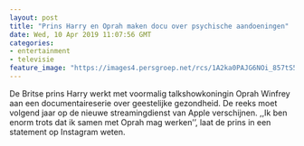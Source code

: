 ```yaml
---
layout: post
title: "Prins Harry en Oprah maken docu over psychische aandoeningen"
date: Wed, 10 Apr 2019 11:07:56 GMT
categories: 
- entertainment 
- televisie 
feature_image: "https://images4.persgroep.net/rcs/1A2ka0PAJG6NOi_857tS5ozqNdU/diocontent/144530922/_fitwidth/400/?appId=21791a8992982cd8da851550a453bd7f&quality=0.7"
---
```


De Britse prins Harry werkt met voormalig talkshowkoningin Oprah Winfrey aan een documentaireserie over geestelijke gezondheid. De reeks moet volgend jaar op de nieuwe streamingdienst van Apple verschijnen. ,,Ik ben enorm trots dat ik samen met Oprah mag werken’’, laat de prins in een statement op Instagram weten.
